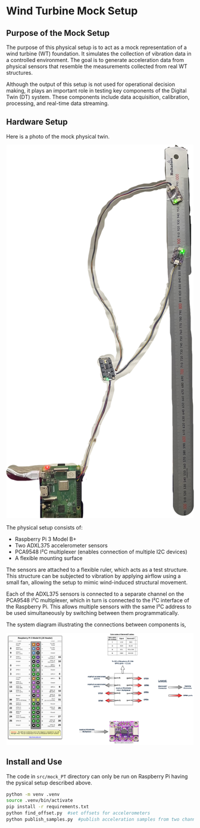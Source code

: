 # Wind Turbine Mock Setup

## Purpose of the Mock Setup

The purpose of this physical setup is to act as a mock representation of
a wind turbine (WT) foundation. It simulates the collection of vibration data
in a controlled environment. The goal is to generate acceleration data
from physical sensors that resemble the measurements collected from real
WT structures.

Although the output of this setup is not used for operational
decision making, it plays an important role in testing key components of
the Digital Twin (DT) system. These components include data acquisition,
calibration, processing, and real-time data streaming.

## Hardware Setup

Here is a photo of the mock physical twin.

![Mock physical twin](figures/physical-structure.png)

The physical setup consists of:

- Raspberry Pi 3 Model B+
- Two ADXL375 accelerometer sensors
- PCA9548 I²C multiplexer (enables connection of multiple I2C devices)
- A flexible mounting surface

The sensors are attached to a flexible ruler, which acts as a test structure.
This structure can be subjected to vibration by applying airflow using
a small fan, allowing the setup to mimic wind-induced structural movement.

Each of the ADXL375 sensors is connected to a separate channel on
the PCA9548 I²C multiplexer, which in turn is connected to the I²C interface
of the Raspberry Pi. This allows multiple sensors with the same I²C address
to be used simultaneously by switching between them programmatically.

The system diagram illustrating the connections between components is,

![system diagram](figures/system-diagram.png)

## Install and Use

The code in `src/mock_PT` directory can only be run on Raspberry Pi
having the pysical setup described above.

```bash
python -m venv .venv
source .venv/bin/activate
pip install -r requirements.txt
python find_offset.py  #set offsets for accelerometers
python publish_samples.py  #publish acceleration samples from two channels
```
